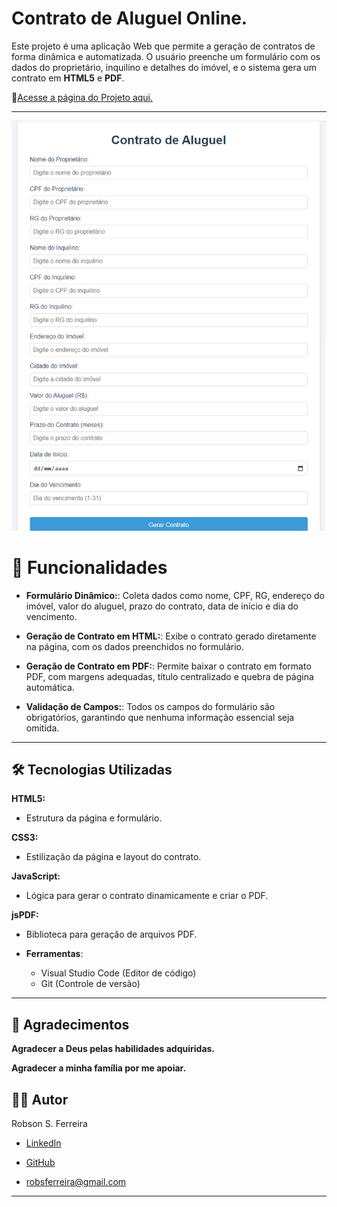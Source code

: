 # Contrato de Aluguel Online.

Este projeto é uma aplicação Web que permite a geração de contratos de forma dinâmica e automatizada. O usuário preenche um formulário com os dados do proprietário, inquilino e detalhes do imóvel, e o sistema gera um contrato em **HTML5** e **PDF**.

 <!-- [🔗 Acesse a página do Projeto aqui.](https://robsferreira.github.io/contratonline) -->

 🔗<a href="https://robsferreira.github.io/contratonline/" target="_blank">Acesse a página do Projeto aqui.</a>

---

![preview](preview.png)

# 🚀 Funcionalidades

- **Formulário Dinâmico:**: Coleta dados como nome, CPF, RG, endereço do imóvel, valor do aluguel, prazo do contrato, data de início e dia do vencimento.

- **Geração de Contrato em HTML:**: Exibe o contrato gerado diretamente na página, com os dados preenchidos no formulário.

- **Geração de Contrato em PDF:**: Permite baixar o contrato em formato PDF, com margens adequadas, título centralizado e quebra de página automática.

- **Validação de Campos:**: Todos os campos do formulário são obrigatórios, garantindo que nenhuma informação essencial seja omitida.
---
## 🛠️ Tecnologias Utilizadas

**HTML5:**
- Estrutura da página e formulário.

**CSS3:**
- Estilização da página e layout do contrato.

**JavaScript:**

- Lógica para gerar o contrato dinamicamente e criar o PDF.

**jsPDF:**
- Biblioteca para geração de arquivos PDF.

- **Ferramentas**:
  - Visual Studio Code (Editor de código)
  - Git (Controle de versão)

---

## 🙏 Agradecimentos
**Agradecer a Deus pelas habilidades adquiridas.**

**Agradecer a minha família por me apoiar.**

## 👨‍💻 Autor
Robson S. Ferreira
- [LinkedIn](https://www.linkedin.com/in/robson-ferreira-6539692b/)

- [GitHub](https://www.linkedin.com/in/robson-ferreira-6539692b/)

- [robsferreira@gmail.com](mailto:robsferreira@gmail.com)
---
